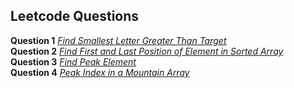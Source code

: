 ## Leetcode Questions

**Question 1** *[Find Smallest Letter Greater Than Target](https://leetcode.com/problems/find-smallest-letter-greater-than-target/)* <br />
**Question 2** *[Find First and Last Position of Element in Sorted Array](https://leetcode.com/problems/find-first-and-last-position-of-element-in-sorted-array/)* <br />
**Question 3** *[Find Peak Element](https://leetcode.com/problems/find-peak-element/)* <br />
**Question 4** *[Peak Index in a Mountain Array](https://leetcode.com/problems/peak-index-in-a-mountain-array/)* <br />

